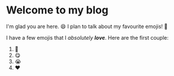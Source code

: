 # Welcome to my blog

I'm glad you are here. :smile: I plan to talk about my favourite emojis! :dancer:

I have a few emojis that I _absolutely_ _**love**_. Here are the first couple:

1. :see_no_evil:
2. :yum:
3. :sob:
4. :heart:

